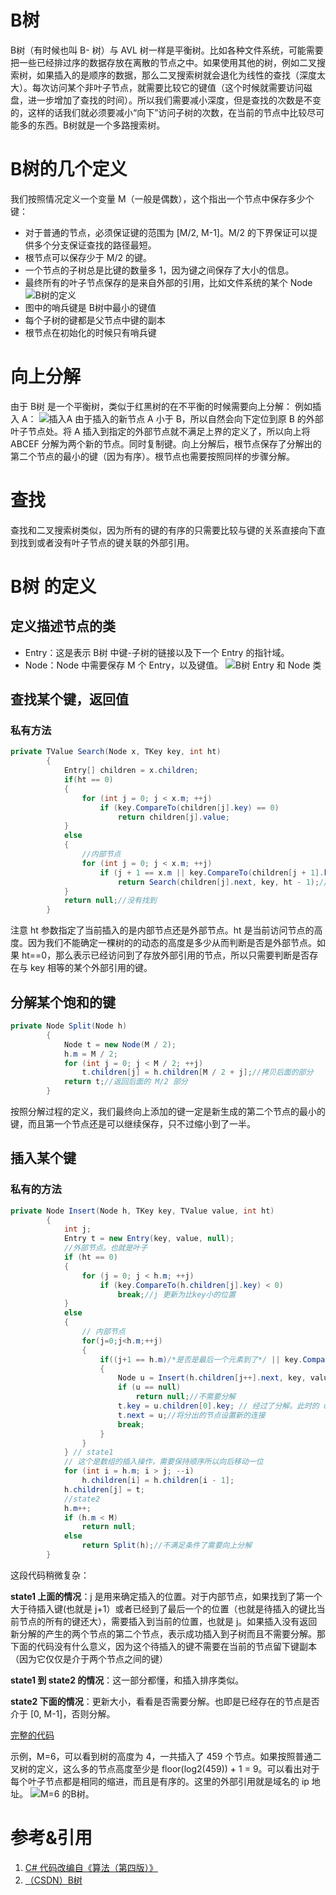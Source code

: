 # B树
B树（有时候也叫 B- 树）与 AVL 树一样是平衡树。比如各种文件系统，可能需要把一些已经排过序的数据存放在离散的节点之中。如果使用其他的树，例如二叉搜索树，如果插入的是顺序的数据，那么二叉搜索树就会退化为线性的查找（深度太大）。每次访问某个非叶子节点，就需要比较它的键值（这个时候就需要访问磁盘，进一步增加了查找的时间）。所以我们需要减小深度，但是查找的次数是不变的，这样的话我们就必须要减小“向下”访问子树的次数，在当前的节点中比较尽可能多的东西。B树就是一个多路搜索树。
# B树的几个定义
我们按照情况定义一个变量 M（一般是偶数），这个指出一个节点中保存多少个键：
- 对于普通的节点，必须保证键的范围为 [M/2, M-1]。M/2 的下界保证可以提供多个分支保证查找的路径最短。
- 根节点可以保存少于 M/2 的键。
- 一个节点的子树总是比键的数量多 1，因为键之间保存了大小的信息。
- 最终所有的叶子节点保存的是来自外部的引用，比如文件系统的某个 Node
![B树的定义](https://ddayzzz-blog.oss-cn-shenzhen.aliyuncs.com/articles/algs-btree/btree-def.png)
- 图中的哨兵键是 B树中最小的键值
- 每个子树的键都是父节点中键的副本
- 根节点在初始化的时候只有哨兵键
# 向上分解
由于 B树 是一个平衡树，类似于红黑树的在不平衡的时候需要向上分解：
例如插入 A：
![插入A](https://ddayzzz-blog.oss-cn-shenzhen.aliyuncs.com/articles/algs-btree/btree-insertA.png)
由于插入的新节点 A 小于 B，所以自然会向下定位到原 B 的外部叶子节点处。将 A 插入到指定的外部节点就不满足上界的定义了，所以向上将 ABCEF 分解为两个新的节点。同时复制键。向上分解后，根节点保存了分解出的第二个节点的最小的键（因为有序）。根节点也需要按照同样的步骤分解。
# 查找
查找和二叉搜索树类似，因为所有的键的有序的只需要比较与键的关系直接向下直到找到或者没有叶子节点的键关联的外部引用。
# B树 的定义
## 定义描述节点的类
- Entry：这是表示 B树 中键-子树的链接以及下一个 Entry 的指针域。
- Node：Node 中需要保存 M 个 Entry，以及键值。
![B树 Entry 和 Node 类](https://ddayzzz-blog.oss-cn-shenzhen.aliyuncs.com/articles/algs-btree/btree-class.png)
## 查找某个键，返回值
### 私有方法
```c#
private TValue Search(Node x, TKey key, int ht)
        {
            Entry[] children = x.children;
            if(ht == 0)
            {
                for (int j = 0; j < x.m; ++j)
                    if (key.CompareTo(children[j].key) == 0)
                        return children[j].value;
            }
            else
            {
                //内部节点
                for (int j = 0; j < x.m; ++j)
                    if (j + 1 == x.m || key.CompareTo(children[j + 1].key) < 0)
                        return Search(children[j].next, key, ht - 1);// ht - 1 向下查找。注意 如果找到了小于的键值，注意这个是后一个，可能还有相等的
            }
            return null;//没有找到
        }
```
注意 ht 参数指定了当前插入的是内部节点还是外部节点。ht 是当前访问节点的高度。因为我们不能确定一棵树的的动态的高度是多少从而判断是否是外部节点。如果 ht==0，那么表示已经访问到了存放外部引用的节点，所以只需要判断是否存在与 key 相等的某个外部引用的键。
## 分解某个饱和的键
```c#
private Node Split(Node h)
        {
            Node t = new Node(M / 2);
            h.m = M / 2;
            for (int j = 0; j < M / 2; ++j)
                t.children[j] = h.children[M / 2 + j];//拷贝后面的部分
            return t;//返回后面的 M/2 部分
        }
```
按照分解过程的定义，我们最终向上添加的键一定是新生成的第二个节点的最小的键，而且第一个节点还是可以继续保存，只不过缩小到了一半。
## 插入某个键
### 私有的方法
```c#
private Node Insert(Node h, TKey key, TValue value, int ht)
        {
            int j;
            Entry t = new Entry(key, value, null);
            //外部节点。也就是叶子
            if (ht == 0)
            {
                for (j = 0; j < h.m; ++j)
                    if (key.CompareTo(h.children[j].key) < 0)
                        break;//j 更新为比key小的位置
            }
            else
            {
                // 内部节点
                for(j=0;j<h.m;++j)
                {
                    if((j+1 == h.m)/*是否是最后一个元素到了*/ || key.CompareTo(h.children[j+1].key) < 0)// key < j+1位置的键值
                    {
                        Node u = Insert(h.children[j++].next, key, value, ht - 1); // 在他的上界范围内插入，注意还要向下插入到关键字的指针
                        if (u == null)
                            return null;//不需要分解
                        t.key = u.children[0].key; // 经过了分解。此时的 u 是后面的一部分。按照 P569 所示。从后半部分选择最小的作为分解出来的一个节点的最小。
                        t.next = u;//将分出的节点设置新的连接
                        break;
                    }
                }
            } // state1
            // 这个是数组的插入操作，需要保持顺序所以向后移动一位
            for (int i = h.m; i > j; --i)
                h.children[i] = h.children[i - 1];
            h.children[j] = t;
            //state2
            h.m++;
            if (h.m < M)
                return null;
            else
                return Split(h);//不满足条件了需要向上分解
        }
```
这段代码稍微复杂：

**state1 上面的情况**：j 是用来确定插入的位置。对于内部节点，如果找到了第一个大于待插入键(也就是 j+1）或者已经到了最后一个的位置（也就是待插入的键比当前节点的所有的键还大），需要插入到当前的位置，也就是 j。如果插入没有返回新分解的产生的两个节点的第二个节点，表示成功插入到子树而且不需要分解。那下面的代码没有什么意义，因为这个待插入的键不需要在当前的节点留下键副本（因为它仅仅是介于两个节点之间的键）

**state1 到 state2 的情况**：这一部分都懂，和插入排序类似。

**state2 下面的情况**：更新大小，看看是否需要分解。也即是已经存在的节点是否介于 [0, M-1]，否则分解。

[完整的代码](https://github.com/ddayzzz/Algorithms-In-CSharp/blob/master/Algorithms%20In%20CSharp/Context/BTree/BTree.cs)

示例，M=6，可以看到树的高度为 4，一共插入了 459 个节点。如果按照普通二叉树的定义，这么多的节点高度至少是 floor(log2(459)) + 1 = 9。可以看出对于每个叶子节点都是相同的缩进，而且是有序的。这里的外部引用就是域名的 ip 地址。
![M=6 的B树](https://ddayzzz-blog.oss-cn-shenzhen.aliyuncs.com/articles/algs-btree/btree-demo.png)。
# 参考&引用
1. [C# 代码改编自《算法（第四版）》](https://algs4.cs.princeton.edu/code/edu/princeton/cs/algs4/BTree.java)
2. [（CSDN）B树](https://blog.csdn.net/v_JULY_v/article/details/6530142)